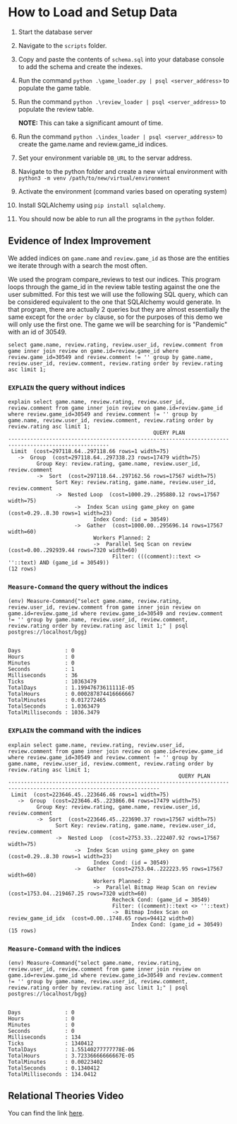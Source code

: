 # How to Load and Setup Data

1. Start the database server
2. Navigate to the `scripts` folder.
3. Copy and paste the contents of `schema.sql` into your database console to add the schema and create the indexes.
4. Run the command `python .\game_loader.py | psql <server_address>` to populate the game table.
5. Run the command `python .\review_loader | psql <server_address>` to populate the review table.

   **NOTE:** This can take a significant amount of time.
6. Run the command `python .\index_loader | psql <server_address>` to create the game.name and review.game_id indices.
7. Set your environment variable `DB_URL` to the servar address.
8. Navigate to the python folder and create a new virtual environment with `python3 -m venv /path/to/new/virtual/environment`
9. Activate the environment (command varies based on operating system)
10. Install SQLAlchemy using `pip install sqlalchemy`.
11. You should now be able to run all the programs in the `python` folder.


## Evidence of Index Improvement

We added indices on `game.name` and `review.game_id` as those are the entities we iterate through with a search the most often.

We used the program compare_reviews to test our indices. This program loops through the game_id in the review table testing against the one the user submitted. For this test we will use the following SQL query, which can be considered equivalent to the one that SQLAlchemy would generate. In that program, there are actually 2 queries but they are almost essentially the same except for the `order by` clause, so for the purposes of this demo we will only use the first one. The game we will be searching for is "Pandemic" with an id of 30549.
```
select game.name, review.rating, review.user_id, review.comment from game inner join review on game.id=review.game_id where review.game_id=30549 and review.comment != '' group by game.name, review.user_id, review.comment, review.rating order by review.rating asc limit 1;
```

### `EXPLAIN` the query without indices
```
explain select game.name, review.rating, review.user_id, review.comment from game inner join review on game.id=review.game_id where review.game_id=30549 and review.comment != '' group by game.name, review.user_id, review.comment, review.rating order by review.rating asc limit 1;
                                              QUERY PLAN
------------------------------------------------------------------------------------------------------
 Limit  (cost=297118.64..297118.66 rows=1 width=75)
   ->  Group  (cost=297118.64..297338.23 rows=17479 width=75)
         Group Key: review.rating, game.name, review.user_id, review.comment
         ->  Sort  (cost=297118.64..297162.56 rows=17567 width=75)
               Sort Key: review.rating, game.name, review.user_id, review.comment
               ->  Nested Loop  (cost=1000.29..295880.12 rows=17567 width=75)
                     ->  Index Scan using game_pkey on game  (cost=0.29..8.30 rows=1 width=23)
                           Index Cond: (id = 30549)
                     ->  Gather  (cost=1000.00..295696.14 rows=17567 width=60)
                           Workers Planned: 2
                           ->  Parallel Seq Scan on review  (cost=0.00..292939.44 rows=7320 width=60)
                                 Filter: (((comment)::text <> ''::text) AND (game_id = 30549))
(12 rows)
```
### `Measure-Command` the query without the indices
```
(env) Measure-Command{"select game.name, review.rating, review.user_id, review.comment from game inner join review on game.id=review.game_id where review.game_id=30549 and review.comment != '' group by game.name, review.user_id, review.comment, review.rating order by review.rating asc limit 1;" | psql postgres://localhost/bgg}


Days              : 0
Hours             : 0
Minutes           : 0
Seconds           : 1
Milliseconds      : 36
Ticks             : 10363479
TotalDays         : 1.19947673611111E-05
TotalHours        : 0.000287874416666667
TotalMinutes      : 0.017272465
TotalSeconds      : 1.0363479
TotalMilliseconds : 1036.3479
```

### `EXPLAIN` the command with the indices
```
explain select game.name, review.rating, review.user_id, review.comment from game inner join review on game.id=review.game_id where review.game_id=30549 and review.comment != '' group by game.name, review.user_id, review.comment, review.rating order by review.rating asc limit 1;
                                                      QUERY PLAN
----------------------------------------------------------------------------------------------------------------------
 Limit  (cost=223646.45..223646.46 rows=1 width=75)
   ->  Group  (cost=223646.45..223866.04 rows=17479 width=75)
         Group Key: review.rating, game.name, review.user_id, review.comment
         ->  Sort  (cost=223646.45..223690.37 rows=17567 width=75)
               Sort Key: review.rating, game.name, review.user_id, review.comment
               ->  Nested Loop  (cost=2753.33..222407.92 rows=17567 width=75)
                     ->  Index Scan using game_pkey on game  (cost=0.29..8.30 rows=1 width=23)
                           Index Cond: (id = 30549)
                     ->  Gather  (cost=2753.04..222223.95 rows=17567 width=60)
                           Workers Planned: 2
                           ->  Parallel Bitmap Heap Scan on review  (cost=1753.04..219467.25 rows=7320 width=60)
                                 Recheck Cond: (game_id = 30549)
                                 Filter: ((comment)::text <> ''::text)
                                 ->  Bitmap Index Scan on review_game_id_idx  (cost=0.00..1748.65 rows=94412 width=0)
                                       Index Cond: (game_id = 30549)
(15 rows)

```

### `Measure-Command` with the indices
```
(env) Measure-Command{"select game.name, review.rating, review.user_id, review.comment from game inner join review on game.id=review.game_id where review.game_id=30549 and review.comment != '' group by game.name, review.user_id, review.comment, review.rating order by review.rating asc limit 1;" | psql postgres://localhost/bgg}


Days              : 0
Hours             : 0
Minutes           : 0
Seconds           : 0
Milliseconds      : 134
Ticks             : 1340412
TotalDays         : 1.55140277777778E-06
TotalHours        : 3.72336666666667E-05
TotalMinutes      : 0.00223402
TotalSeconds      : 0.1340412
TotalMilliseconds : 134.0412
```

## Relational Theories Video
You can find the link [here](https://www.youtube.com/watch?v=3EM6e4al8YQ&ab_channel=whynot1597).